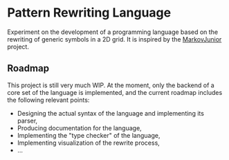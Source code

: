 # Pattern Rewriting Language

Experiment on the development of a programming language based on the rewriting of generic symbols in a 2D grid.
It is inspired by the [MarkovJunior](https://github.com/mxgmn/MarkovJunior) project.

## Roadmap
This project is still very much WIP. At the moment, only the backend of a core set of the language is implemented, and the current roadmap includes the following relevant points:

* Designing the actual syntax of the language and implementing its parser,
* Producing documentation for the language,
* Implementing the "type checker" of the language,
* Implementing visualization of the rewrite process,
* ...
